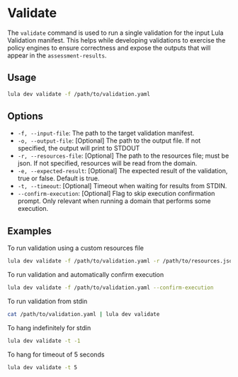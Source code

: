 # Validate

The `validate` command is used to run a single validation for the input Lula Validation manifest. This helps while developing validations to exercise the policy engines to ensure correctness and expose the outputs that will appear in the `assessment-results`.

## Usage

```bash
lula dev validate -f /path/to/validation.yaml
```

## Options

- `-f, --input-file`: The path to the target validation manifest.
- `-o, --output-file`: [Optional] The path to the output file. If not specified, the output will print to STDOUT
- `-r, --resources-file`: [Optional] The path to the resources file; must be json. If not specified, resources will be read from the domain.
- `-e, --expected-result`: [Optional] The expected result of the validation, true or false. Default is true.
- `-t, --timeout`: [Optional] Timeout when waiting for results from STDIN.
- `--confirm-execution`: [Optional] Flag to skip execution confirmation prompt. Only relevant when running a domain that performs some execution.

## Examples

To run validation using a custom resources file
```bash
lula dev validate -f /path/to/validation.yaml -r /path/to/resources.json
```

To run validation and automatically confirm execution
```bash
lula dev validate -f /path/to/validation.yaml --confirm-execution
```

To run validation from stdin
```bash
cat /path/to/validation.yaml | lula dev validate
```

To hang indefinitely for stdin
```bash
lula dev validate -t -1
```

To hang for timeout of 5 seconds
```bash
lula dev validate -t 5
```


